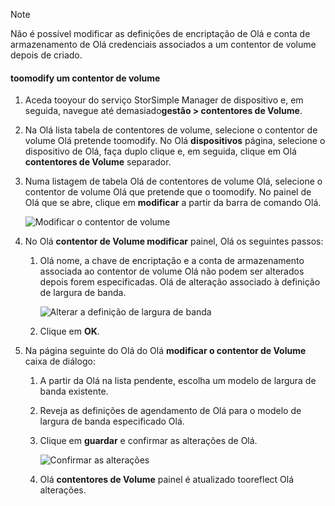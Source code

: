 <!--author=alkohli last changed: 07/05/2017-->

> [!NOTE] 
> Não é possível modificar as definições de encriptação de Olá e conta de armazenamento de Olá credenciais associados a um contentor de volume depois de criado.

#### <a name="toomodify-a-volume-container"></a>toomodify um contentor de volume

1. Aceda tooyour do serviço StorSimple Manager de dispositivo e, em seguida, navegue até demasiado**gestão > contentores de Volume**.

2. Na Olá lista tabela de contentores de volume, selecione o contentor de volume Olá pretende toomodify. No Olá **dispositivos** página, selecione o dispositivo de Olá, faça duplo clique e, em seguida, clique em Olá **contentores de Volume** separador.

2. Numa listagem de tabela Olá de contentores de volume Olá, selecione o contentor de volume Olá que pretende que o toomodify. No painel de Olá que se abre, clique em **modificar** a partir da barra de comando Olá.

    ![Modificar o contentor de volume](./media/storsimple-8000-modify-volume-container/modify-vol-container1.png)

3. No Olá **contentor de Volume modificar** painel, Olá os seguintes passos:
   
   1. Olá nome, a chave de encriptação e a conta de armazenamento associada ao contentor de volume Olá não podem ser alterados depois forem especificadas. Olá de alteração associado à definição de largura de banda.
      
       ![Alterar a definição de largura de banda](./media/storsimple-8000-modify-volume-container/modify-vol-container2.png)

   2.  Clique em **OK**.
4. Na página seguinte do Olá do Olá **modificar o contentor de Volume** caixa de diálogo:
   
   1. A partir da Olá na lista pendente, escolha um modelo de largura de banda existente.
   2. Reveja as definições de agendamento de Olá para o modelo de largura de banda especificado Olá.
   3. Clique em **guardar** e confirmar as alterações de Olá.
      
       ![Confirmar as alterações](./media/storsimple-8000-modify-volume-container/modify-vol-container3.png)

   3. Olá **contentores de Volume** painel é atualizado tooreflect Olá alterações.

